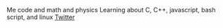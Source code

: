 Me code and math and physics
Learning about C, C++, javascript, bash script, and linux
[Twitter](https://twitter.com/NeemaVedant)

